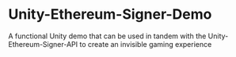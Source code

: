 # Unity-Ethereum-Signer-Demo
 A functional Unity demo that can be used in tandem with the Unity-Ethereum-Signer-API to create an invisible gaming experience
